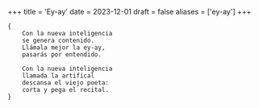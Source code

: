 +++
title = 'Ey-ay'
date = 2023-12-01
draft = false
aliases = ['ey-ay']
+++

	{
		Con la nueva inteligencia
		se genera contenido.
		Llámala mejor la ey-ay,
		pasarás por entendido.
	
		Con la nueva inteligencia
		llamada la artifical
		descansa el viejo poeta:
		corta y pega el recital.
	}
